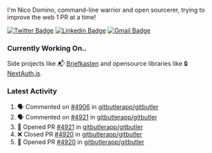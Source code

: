 
I'm Nico Domino, command-line warrior and open sourcerer, trying to improve the web 1 PR at a time!

[![Twitter Badge](https://img.shields.io/badge/-@ndom91-1ca0f1?style=flat-square&labelColor=1ca0f1&logo=twitter&logoColor=white&link=https://twitter.com/ndom91)](https://twitter.com/ndom91) [![Linkedin Badge](https://img.shields.io/badge/-ndom91-blue?style=flat-square&logo=Linkedin&logoColor=white&link=https://www.linkedin.com/in/ndom91/)](https://www.linkedin.com/in/ndom91/) [![Gmail Badge](https://img.shields.io/badge/-yo@ndo.dev-c14438?style=flat-square&logo=mail.ru&logoColor=white&link=mailto:yo@ndo.dev)](mailto:yo@ndo.dev)

### Currently Working On..

Side projects like 📬 [Briefkasten](https://briefkastenhq.com) and opensource libraries like 🔒 [NextAuth.js](https://github.com/nextauthjs/next-auth).

<!--START_SECTION_PROFILE_VIEWS:readme-info-->
<!--END_SECTION_PROFILE_VIEWS:readme-info-->

<!--START_SECTION_DAILY_COMMIT:readme-info-->
<!--END_SECTION_DAILY_COMMIT:readme-info-->

<!--START_SECTION_WEEKLY_COMMIT:readme-info-->
<!--END_SECTION_WEEKLY_COMMIT:readme-info-->

### Latest Activity

<!--START_SECTION:activity-->
1. 🗣 Commented on [#4906](https://github.com/gitbutlerapp/gitbutler/pull/4906#issuecomment-2352462271) in [gitbutlerapp/gitbutler](https://github.com/gitbutlerapp/gitbutler)
2. 🗣 Commented on [#4921](https://github.com/gitbutlerapp/gitbutler/pull/4921#issuecomment-2352452556) in [gitbutlerapp/gitbutler](https://github.com/gitbutlerapp/gitbutler)
3. 💪 Opened PR [#4921](https://github.com/gitbutlerapp/gitbutler/pull/4921) in [gitbutlerapp/gitbutler](https://github.com/gitbutlerapp/gitbutler)
4. ❌ Closed PR [#4920](https://github.com/gitbutlerapp/gitbutler/pull/4920) in [gitbutlerapp/gitbutler](https://github.com/gitbutlerapp/gitbutler)
5. 💪 Opened PR [#4920](https://github.com/gitbutlerapp/gitbutler/pull/4920) in [gitbutlerapp/gitbutler](https://github.com/gitbutlerapp/gitbutler)
<!--END_SECTION:activity-->

